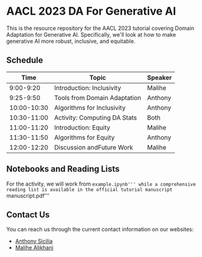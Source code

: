 # AACL 2023 DA For Generative AI
This is the resource repository for the AACL 2023 tutorial covering Domain 
Adaptation for Generative AI. Specifically, we'll look at how to make 
generative AI more robust, inclusive, and equitable.

## Schedule
| Time        | Topic                        | Speaker |
| ----------- | ---------------------------- | ------- |
| 9:00-9:20   | Introduction: Inclusivity    | Malihe  |
| 9:25-9:50   | Tools from Domain Adaptation | Anthony |
| 10:00-10:30 | Algorithms for Inclusivity   | Anthony |
| 10:30-11:00 | Activity: Computing DA Stats | Both    |
| 11:00-11:20 | Introduction: Equity         | Malihe  |
| 11:30-11:50 | Algorithms for Equity        | Anthony |
| 12:00-12:20 | Discussion andFuture Work    | Malihe  |

## Notebooks and Reading Lists
For the activity, we will work from ```example.ipynb''' while a comprehensive reading list is available in the official tutorial manuscript ```manuscript.pdf'''

## Contact Us
You can reach us through the current contact information on our websites:
 - [Anthony Sicilia](https://anthonysicilia.tech)
 - [Malihe Alikhani](https://www.malihealikhani.com)

